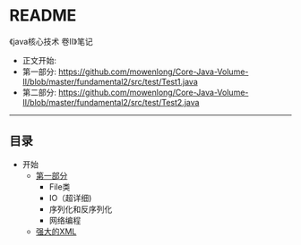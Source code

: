 README
===========================
《java核心技术 卷Ⅱ》笔记  
* 正文开始: 
* 第一部分: https://github.com/mowenlong/Core-Java-Volume-II/blob/master/fundamental2/src/test/Test1.java
* 第二部分: https://github.com/mowenlong/Core-Java-Volume-II/blob/master/fundamental2/src/test/Test2.java

****
## 目录
* 开始
	* [第一部分](/fundamental2/src/test/Test1.java)
		* File类
		* IO（超详细)
		* 序列化和反序列化	
		* 网络编程
	* [强大的XML](/fundamental2/src/test/Test2.java)
